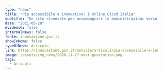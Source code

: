 ```yaml
---
type: "news"
title: "Più accessibile e innovativo: è online Cloud Italia"
subtitle: "Un sito rinnovato per accompagnare le amministrazioni verso l’adozione del modello Cloud della PA e l’erogazione di servizi pubblici più sicuri ed efficienti."
date: "2021-05-28"
evidence: false
internalNews: false
fonte: innovazione.gov.it
showInHome: false
typeOfNews: Articolo
link: https://innovazione.gov.it/notizie/articoli/piu-accessibile-e-innovativo-e-online-cloud-italia/
image: /assets/img_news/2020-11-27-next-generation.png
tags:
  - Articoli
---
```

